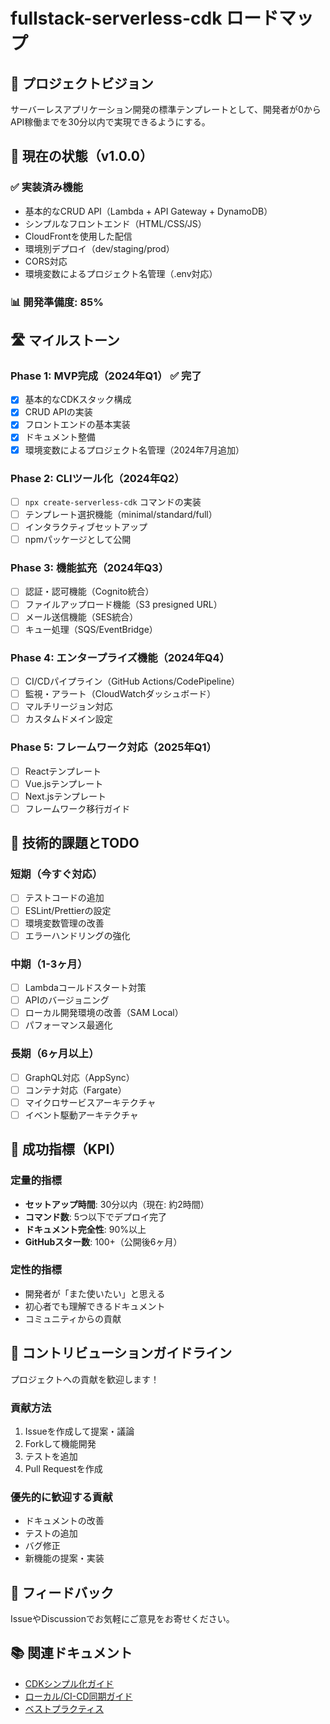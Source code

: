 # fullstack-serverless-cdk ロードマップ

## 🎯 プロジェクトビジョン

サーバーレスアプリケーション開発の標準テンプレートとして、開発者が0からAPI稼働までを30分以内で実現できるようにする。

## 🚀 現在の状態（v1.0.0）

### ✅ 実装済み機能
- 基本的なCRUD API（Lambda + API Gateway + DynamoDB）
- シンプルなフロントエンド（HTML/CSS/JS）
- CloudFrontを使用した配信
- 環境別デプロイ（dev/staging/prod）
- CORS対応
- 環境変数によるプロジェクト名管理（.env対応）

### 📊 開発準備度: 85%

## 🛣️ マイルストーン

### Phase 1: MVP完成（2024年Q1） ✅ 完了
- [x] 基本的なCDKスタック構成
- [x] CRUD APIの実装
- [x] フロントエンドの基本実装
- [x] ドキュメント整備
- [x] 環境変数によるプロジェクト名管理（2024年7月追加）

### Phase 2: CLIツール化（2024年Q2）
- [ ] `npx create-serverless-cdk` コマンドの実装
- [ ] テンプレート選択機能（minimal/standard/full）
- [ ] インタラクティブセットアップ
- [ ] npmパッケージとして公開

### Phase 3: 機能拡充（2024年Q3）
- [ ] 認証・認可機能（Cognito統合）
- [ ] ファイルアップロード機能（S3 presigned URL）
- [ ] メール送信機能（SES統合）
- [ ] キュー処理（SQS/EventBridge）

### Phase 4: エンタープライズ機能（2024年Q4）
- [ ] CI/CDパイプライン（GitHub Actions/CodePipeline）
- [ ] 監視・アラート（CloudWatchダッシュボード）
- [ ] マルチリージョン対応
- [ ] カスタムドメイン設定

### Phase 5: フレームワーク対応（2025年Q1）
- [ ] Reactテンプレート
- [ ] Vue.jsテンプレート
- [ ] Next.jsテンプレート
- [ ] フレームワーク移行ガイド

## 📝 技術的課題とTODO

### 短期（今すぐ対応）
- [ ] テストコードの追加
- [ ] ESLint/Prettierの設定
- [ ] 環境変数管理の改善
- [ ] エラーハンドリングの強化

### 中期（1-3ヶ月）
- [ ] Lambdaコールドスタート対策
- [ ] APIのバージョニング
- [ ] ローカル開発環境の改善（SAM Local）
- [ ] パフォーマンス最適化

### 長期（6ヶ月以上）
- [ ] GraphQL対応（AppSync）
- [ ] コンテナ対応（Fargate）
- [ ] マイクロサービスアーキテクチャ
- [ ] イベント駆動アーキテクチャ

## 🌟 成功指標（KPI）

### 定量的指標
- **セットアップ時間**: 30分以内（現在: 約2時間）
- **コマンド数**: 5つ以下でデプロイ完了
- **ドキュメント完全性**: 90%以上
- **GitHubスター数**: 100+（公開後6ヶ月）

### 定性的指標
- 開発者が「また使いたい」と思える
- 初心者でも理解できるドキュメント
- コミュニティからの貢献

## 🤝 コントリビューションガイドライン

プロジェクトへの貢献を歓迎します！

### 貢献方法
1. Issueを作成して提案・議論
2. Forkして機能開発
3. テストを追加
4. Pull Requestを作成

### 優先的に歓迎する貢献
- ドキュメントの改善
- テストの追加
- バグ修正
- 新機能の提案・実装

## 💬 フィードバック

IssueやDiscussionでお気軽にご意見をお寄せください。

## 📚 関連ドキュメント

- [CDKシンプル化ガイド](docs/guides/cdk-simplification.md)
- [ローカル/CI-CD同期ガイド](docs/guides/local-cicd-sync.md)
- [ベストプラクティス](docs/guides/best-practices.md)